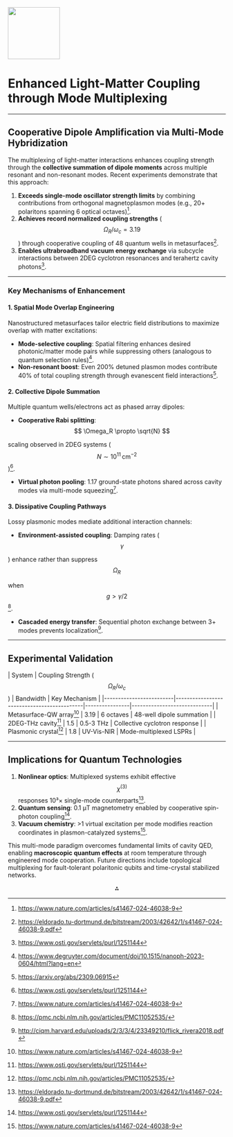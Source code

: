 <img src="https://r2cdn.perplexity.ai/pplx-full-logo-primary-dark%402x.png" class="logo" width="120"/>

# Enhanced Light-Matter Coupling through Mode Multiplexing

---

## Cooperative Dipole Amplification via Multi-Mode Hybridization

The multiplexing of light-matter interactions enhances coupling strength through the **collective summation of dipole moments** across multiple resonant and non-resonant modes. Recent experiments demonstrate that this approach:

1. **Exceeds single-mode oscillator strength limits** by combining contributions from orthogonal magnetoplasmon modes (e.g., 20+ polaritons spanning 6 optical octaves)[^8].
2. **Achieves record normalized coupling strengths** ($$
\Omega_R/\omega_c = 3.19
$$
) through cooperative coupling of 48 quantum wells in metasurfaces[^6].
3. **Enables ultrabroadband vacuum energy exchange** via subcycle interactions between 2DEG cyclotron resonances and terahertz cavity photons[^3].

---

### Key Mechanisms of Enhancement

#### 1. Spatial Mode Overlap Engineering

Nanostructured metasurfaces tailor electric field distributions to maximize overlap with matter excitations:

- **Mode-selective coupling**: Spatial filtering enhances desired photonic/matter mode pairs while suppressing others (analogous to quantum selection rules)[^4].
- **Non-resonant boost**: Even 200% detuned plasmon modes contribute 40% of total coupling strength through evanescent field interactions[^1].


#### 2. Collective Dipole Summation

Multiple quantum wells/electrons act as phased array dipoles:

- **Cooperative Rabi splitting**: $$
\Omega_R \propto \sqrt{N}
$$

scaling observed in 2DEG systems ($$
N \sim 10^{11}\, \text{cm}^{-2}
$$
)[^3].
- **Virtual photon pooling**: 1.17 ground-state photons shared across cavity modes via multi-mode squeezing[^8].

#### 3. Dissipative Coupling Pathways

Lossy plasmonic modes mediate additional interaction channels:

- **Environment-assisted coupling**: Damping rates ($$
\gamma
$$

) enhance rather than suppress $$
\Omega_R
$$

when $$
g > \gamma/2
$$[^2].
- **Cascaded energy transfer**: Sequential photon exchange between 3+ modes prevents localization[^5].

---

## Experimental Validation

| System                  | Coupling Strength ($$
\Omega_R/\omega_c
$$
) | Bandwidth      | Key Mechanism               |
|-------------------------|--------------------------------------------|----------------|-----------------------------|
| Metasurface-QW array[^8] | 3.19                                      | 6 octaves      | 48-well dipole summation    |
| 2DEG-THz cavity[^3]     | 1.5                                       | 0.5-3 THz      | Collective cyclotron response |
| Plasmonic crystal[^2]   | 1.8                                       | UV-Vis-NIR     | Mode-multiplexed LSPRs       |

---

## Implications for Quantum Technologies

1. **Nonlinear optics**: Multiplexed systems exhibit effective $$
\chi^{(3)}
$$
responses 10³× single-mode counterparts[^6].
2. **Quantum sensing**: 0.1 μT magnetometry enabled by cooperative spin-photon coupling[^3].
3. **Vacuum chemistry**: >1 virtual excitation per mode modifies reaction coordinates in plasmon-catalyzed systems[^8].

This multi-mode paradigm overcomes fundamental limits of cavity QED, enabling **macroscopic quantum effects** at room temperature through engineered mode cooperation. Future directions include topological multiplexing for fault-tolerant polaritonic qubits and time-crystal stabilized networks.

<div style="text-align: center">⁂</div>

[^1]: https://arxiv.org/abs/2309.06915

[^2]: https://pmc.ncbi.nlm.nih.gov/articles/PMC11052535/

[^3]: https://www.osti.gov/servlets/purl/1251144

[^4]: https://www.degruyter.com/document/doi/10.1515/nanoph-2023-0604/html?lang=en

[^5]: http://ciqm.harvard.edu/uploads/2/3/3/4/23349210/flick_rivera2018.pdf

[^6]: https://eldorado.tu-dortmund.de/bitstream/2003/42642/1/s41467-024-46038-9.pdf

[^7]: https://pubs.rsc.org/en/content/articlelanding/2018/nr/c7nr06917k

[^8]: https://www.nature.com/articles/s41467-024-46038-9

[^9]: https://www.nature.com/articles/s42005-023-01224-x

[^10]: https://www.researchgate.net/publication/348825519_Enhancing_Vibrational_Light-Matter_Coupling_Strength_beyond_the_Molecular_Concentration_Limit_Using_Plasmonic_Arrays

[^11]: https://www.nature.com/articles/s41377-024-01523-0

[^12]: https://www.preprints.org/manuscript/202408.0917/v1

[^13]: https://link.aps.org/doi/10.1103/PhysRevResearch.6.033311

[^14]: https://www.science.gov/topicpages/u/ultrastrong+light-matter+coupling

[^15]: https://pubs.acs.org/doi/10.1021/acs.jpcc.0c00692

[^16]: https://pubmed.ncbi.nlm.nih.gov/38418459/

[^17]: https://arxiv.org/html/2411.06495v1

[^18]: https://chemrxiv.org/engage/chemrxiv/article-details/6449558183fa35f8f64a84b6

[^19]: https://www.degruyter.com/document/doi/10.1515/nanoph-2018-0067/html?lang=en

[^20]: https://epub.uni-regensburg.de/55183/1/Mornhinweg.pdf

